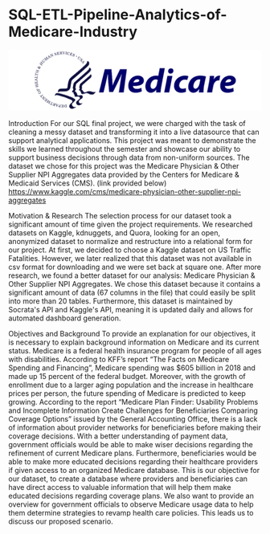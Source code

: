 # SQL-ETL-Pipeline-Analytics-of-Medicare-Industry
<img src="medicare.png">

Introduction
For our SQL final project, we were charged with the task of cleaning a messy dataset and transforming it into a live datasource that can support analytical applications. This project was meant to demonstrate the skills we learned throughout the semester and showcase our ability to support business decisions through data from non-uniform sources. The dataset we chose for this project was the Medicare Physician & Other Supplier NPI Aggregates data provided by the Centers for Medicare & Medicaid Services (CMS). (link provided below)
https://www.kaggle.com/cms/medicare-physician-other-supplier-npi-aggregates


Motivation & Research
The selection process for our dataset took a significant amount of time given the project requirements. We researched datasets on Kaggle, kdnuggets, and Quora, looking for an open, anonymized dataset to normalize and restructure into a relational form for our project. At first, we decided to choose a Kaggle dataset on US Traffic Fatalities. However, we later realized that this dataset was not available in csv format for downloading and we were set back at square one. After more research, we found a better dataset for our analysis: Medicare Physician & Other Supplier NPI Aggregates. We chose this dataset because it contains a significant amount of data (67 columns in the file) that could easily be split into more than 20 tables. Furthermore, this dataset is maintained by Socrata's API and Kaggle's API, meaning it is updated daily and allows for automated dashboard generation. 

Objectives and Background
To provide an explanation for our objectives, it is necessary to explain background information on Medicare and its current status. Medicare is a federal health insurance program for people of all ages with disabilities. According to KFF’s report “The Facts on Medicare Spending and Financing”, Medicare spending was $605 billion in 2018 and made up 15 percent of the federal budget. Moreover, with the growth of enrollment due to a larger aging population and the increase in healthcare prices per person, the future spending of Medicare is predicted to keep growing. According to the report “Medicare Plan Finder: Usability Problems and Incomplete Information Create Challenges for Beneficiaries Comparing Coverage Options” issued by the General Accounting Office, there is a lack of information about provider networks for beneficiaries before making their coverage decisions. With a better understanding of payment data, government officials would be able to make wiser decisions regarding the refinement of current Medicare plans. Furthermore, beneficiaries would be able to make more educated decisions regarding their healthcare providers if given access to an organized Medicare database. This is our objective for our dataset, to create a database where providers and beneficiaries can have direct access to valuable information that will help them make educated decisions regarding coverage plans. We also want to provide an overview for government officials to observe Medicare usage data to help them determine strategies to revamp health care policies. This leads us to discuss our proposed scenario.
